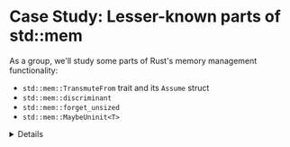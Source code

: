 # Case Study: Lesser-known parts of std::mem

As a group, we'll study some parts of Rust's memory management functionality:

- `std::mem::TransmuteFrom` trait and its `Assume` struct
- `std::mem::discriminant`
- `std::mem::forget_unsized`
- `std::mem::MaybeUninit<T>`

<details>

Split learners into small groups and ask them to look into the implementation of
one of the types above.

You may need to show learner how to view the source code of the standard
library.

After a few minutes, they should be able to answer the following questions:

- What is the purpose of the function/type/trait?
- How does the documentation describe the safety contract, if any? Can that
  documentation be improved?
- Were there any interesting parts in its implementation?

</details>

